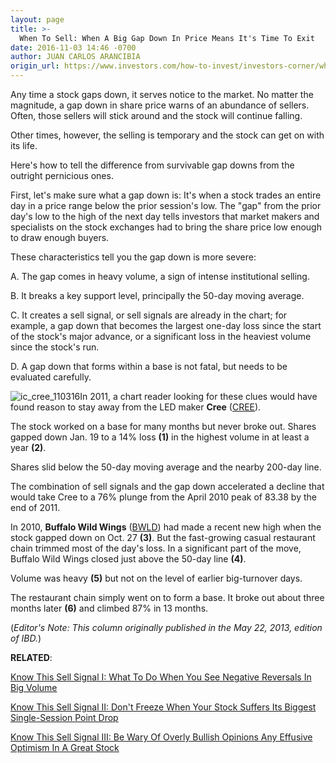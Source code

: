 ```yaml
---
layout: page
title: >-
  When To Sell: When A Big Gap Down In Price Means It's Time To Exit
date: 2016-11-03 14:46 -0700
author: JUAN CARLOS ARANCIBIA
origin_url: https://www.investors.com/how-to-invest/investors-corner/when-to-sell-when-a-big-gap-down-in-price-means-its-time-to-exit/
---
```


Any time a stock gaps down, it serves notice to the market. No matter the magnitude, a gap down in share price warns of an abundance of sellers. Often, those sellers will stick around and the stock will continue falling.

Other times, however, the selling is temporary and the stock can get on with its life.

Here's how to tell the difference from survivable gap downs from the outright pernicious ones.

First, let's make sure what a gap down is: It's when a stock trades an entire day in a price range below the prior session's low. The "gap" from the prior day's low to the high of the next day tells investors that market makers and specialists on the stock exchanges had to bring the share price low enough to draw enough buyers.

These characteristics tell you the gap down is more severe:

A. The gap comes in heavy volume, a sign of intense institutional selling.

B. It breaks a key support level, principally the 50-day moving average.

C. It creates a sell signal, or sell signals are already in the chart; for example, a gap down that becomes the largest one-day loss since the start of the stock's major advance, or a significant loss in the heaviest volume since the stock's run.

D. A gap down that forms within a base is not fatal, but needs to be evaluated carefully.

![ic_cree_110316](https://www.investors.com/wp-content/uploads/2016/11/IC_cree_110316-1024x555.png)In 2011, a chart reader looking for these clues would have found reason to stay away from the LED maker **Cree** ([CREE](https://research.investors.com/quote.aspx?symbol=CREE)).

The stock worked on a base for many months but never broke out. Shares gapped down Jan. 19 to a 14% loss **(1)** in the highest volume in at least a year **(2)**.

Shares slid below the 50-day moving average and the nearby 200-day line.

The combination of sell signals and the gap down accelerated a decline that would take Cree to a 76% plunge from the April 2010 peak of 83.38 by the end of 2011.

In 2010, **Buffalo Wild Wings** ([BWLD](https://research.investors.com/quote.aspx?symbol=BWLD)) had made a recent new high when the stock gapped down on Oct. 27 **(3)**. But the fast-growing casual restaurant chain trimmed most of the day's loss. In a significant part of the move, Buffalo Wild Wings closed just above the 50-day line **(4)**.

Volume was heavy **(5)** but not on the level of earlier big-turnover days.

The restaurant chain simply went on to form a base. It broke out about three months later **(6)** and climbed 87% in 13 months.

(_Editor's Note: This column originally published in the May 22, 2013, edition of IBD._)

**RELATED**:

[Know This Sell Signal I: What To Do When You See Negative Reversals In Big Volume](https://www.investors.com/how-to-invest/investors-corner/know-this-sell-signal-when-stock-leaders-stage-big-downside-reversals/)

[Know This Sell Signal II: Don't Freeze When Your Stock Suffers Its Biggest Single-Session Point Drop](https://www.investors.com/how-to-invest/investors-corner/know-this-sell-signal-biggest-1-day-point-loss-can-mark-the-top/)

[Know This Sell Signal III: Be Wary Of Overly Bullish Opinions Any Effusive Optimism In A Great Stock](https://www.investors.com/how-to-invest/investors-corner/know-this-sell-signal-blanket-media-buzz-may-signal-a-stock-has-peaked/)
